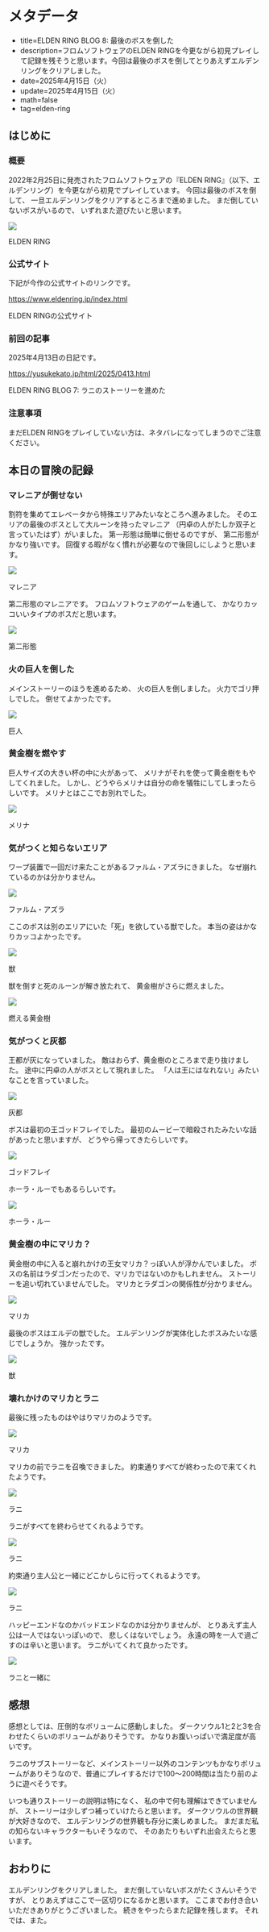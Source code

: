 # メタデータ
- title=ELDEN RING BLOG 8: 最後のボスを倒した
- description=フロムソフトウェアのELDEN RINGを今更ながら初見プレイして記録を残そうと思います。今回は最後のボスを倒してとりあえずエルデンリングをクリアしました。
- date=2025年4月15日（火）
- update=2025年4月15日（火）
- math=false
- tag=elden-ring

## はじめに

### 概要

2022年2月25日に発売されたフロムソフトウェアの『ELDEN RING』（以下、エルデンリング）を今更ながら初見でプレイしています。
今回は最後のボスを倒して、
一旦エルデンリングをクリアするところまで進めました。
まだ倒していないボスがいるので、
いずれまた遊びたいと思います。

![](../../images/2025/20250310_01.jpg)

ELDEN RING

### 公式サイト

下記が今作の公式サイトのリンクです。

https://www.eldenring.jp/index.html

ELDEN RINGの公式サイト

### 前回の記事

2025年4月13日の日記です。

https://yusukekato.jp/html/2025/0413.html

ELDEN RING BLOG 7: ラニのストーリーを進めた

### 注意事項

まだELDEN RINGをプレイしていない方は、ネタバレになってしまうのでご注意ください。

## 本日の冒険の記録

### マレニアが倒せない

割符を集めてエレベータから特殊エリアみたいなところへ進みました。
そのエリアの最後のボスとして大ルーンを持ったマレニア
（円卓の人がたしか双子と言っていたはず）がいました。
第一形態は簡単に倒せるのですが、
第二形態がかなり強いです。
回復する暇がなく慣れが必要なので後回しにしようと思います。

![](../../images/2025/20250415_01.jpg)

マレニア

第二形態のマレニアです。
フロムソフトウェアのゲームを通して、
かなりカッコいいタイプのボスだと思います。

![](../../images/2025/20250415_02.jpg)

第二形態

### 火の巨人を倒した

メインストーリーのほうを進めるため、
火の巨人を倒しました。
火力でゴリ押しでした。
倒せてよかったです。

![](../../images/2025/20250415_03.jpg)

巨人

### 黄金樹を燃やす

巨人サイズの大きい杯の中に火があって、
メリナがそれを使って黄金樹をもやしてくれました。
しかし、どうやらメリナは自分の命を犠牲にしてしまったらしいです。
メリナとはここでお別れでした。

![](../../images/2025/20250415_04.jpg)

メリナ

### 気がつくと知らないエリア

ワープ装置で一回だけ来たことがあるファルム・アズラにきました。
なぜ崩れているのかは分かりません。

![](../../images/2025/20250415_05.jpg)

ファルム・アズラ

ここのボスは別のエリアにいた「死」を欲している獣でした。
本当の姿はかなりカッコよかったです。

![](../../images/2025/20250415_06.jpg)

獣

獣を倒すと死のルーンが解き放たれて、
黄金樹がさらに燃えました。

![](../../images/2025/20250415_07.jpg)

燃える黄金樹

### 気がつくと灰都

王都が灰になっていました。
敵はおらず、黄金樹のところまで走り抜けました。
途中に円卓の人がボスとして現れました。
「人は王にはなれない」みたいなことを言っていました。

![](../../images/2025/20250415_08.jpg)

灰都

ボスは最初の王ゴッドフレイでした。
最初のムービーで暗殺されたみたいな話があったと思いますが、
どうやら帰ってきたらしいです。

![](../../images/2025/20250415_09.jpg)

ゴッドフレイ

ホーラ・ルーでもあるらしいです。

![](../../images/2025/20250415_10.jpg)

ホーラ・ルー

### 黄金樹の中にマリカ？

黄金樹の中に入ると崩れかけの王女マリカ？っぽい人が浮かんでいました。
ボスの名前はラダゴンだったので、マリカではないのかもしれません。
ストーリーを追い切れていませんでした。
マリカとラダゴンの関係性が分かりません。

![](../../images/2025/20250415_11.jpg)

マリカ

最後のボスはエルデの獣でした。
エルデンリングが実体化したボスみたいな感じでしょうか。
強かったです。

![](../../images/2025/20250415_12.jpg)

獣

### 壊れかけのマリカとラニ

最後に残ったものはやはりマリカのようです。

![](../../images/2025/20250415_13.jpg)

マリカ

マリカの前でラニを召喚できました。
約束通りすべてが終わったので来てくれたようです。

![](../../images/2025/20250415_14.jpg)

ラニ

ラニがすべてを終わらせてくれるようです。

![](../../images/2025/20250415_15.jpg)

ラニ

約束通り主人公と一緒にどこかしらに行ってくれるようです。

![](../../images/2025/20250415_16.jpg)

ラニ

ハッピーエンドなのかバッドエンドなのかは分かりませんが、
とりあえず主人公は一人ではないっぽいので、
悲しくはないでしょう。
永遠の時を一人で過ごすのは辛いと思います。
ラニがいてくれて良かったです。

![](../../images/2025/20250415_17.jpg)

ラニと一緒に

## 感想

感想としては、圧倒的なボリュームに感動しました。
ダークソウル1と2と3を合わせたくらいのボリュームがありそうです。
かなりお腹いっぱいで満足度が高いです。

ラニのサブストーリーなど、メインストーリー以外のコンテンツもかなりボリュームがありそうなので、普通にプレイするだけで100～200時間は当たり前のように遊べそうです。

いつも通りストーリーの説明は特になく、
私の中で何も理解はできていませんが、
ストーリーは少しずつ補っていけたらと思います。
ダークソウルの世界観が大好きなので、
エルデンリングの世界観も存分に楽しめました。
まだまだ私の知らないキャラクターもいそうなので、
そのあたりもいずれ出会えたらと思います。

## おわりに

エルデンリングをクリアしました。
まだ倒していないボスがたくさんいそうですが、
とりあえずはここで一区切りになるかと思います。
ここまでお付き合いいただきありがとうございました。
続きをやったらまた記録を残します。
それでは、また。
